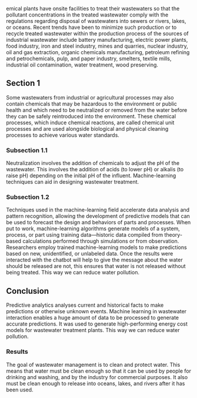 emical plants have onsite facilities to treat their wastewaters so that the pollutant concentrations in the treated wastewater comply with the regulations regarding disposal of wastewaters into sewers or rivers, lakes, or oceans. Recent trends have been to minimize such production or to recycle treated wastewater within the production process of the sources of industrial wastewater include battery manufacturing, electric power plants, food industry, iron and steel industry, mines and quarries, nuclear industry, oil and gas extraction, organic chemicals manufacturing, petroleum refining and petrochemicals, pulp, and paper industry, smelters, textile mills, industrial oil contamination, water treatment, wood preserving.

## Section 1

Some wastewaters from industrial or agricultural processes may also contain chemicals that may be hazardous to the environment or public health and which need to be neutralized or removed from the water before they can be safely reintroduced into the environment. These chemical processes, which induce chemical reactions, are called chemical unit processes and are used alongside biological and physical cleaning processes to achieve various water standards.

### Subsection 1.1
Neutralization involves the addition of chemicals to adjust the pH of the wastewater. This involves the addition of acids (to lower pH) or alkalis (to raise pH) depending on the initial pH of the influent. Machine-learning techniques can aid in designing wastewater treatment.


### Subsection 1.2

Techniques used in the machine-learning field accelerate data analysis and pattern recognition, allowing the development of predictive models that can be used to forecast the design and behaviors of parts and processes. When put to work, machine-learning algorithms generate models of a system, process, or part using training data—historic data compiled from theory-based calculations performed through simulations or from observation. Researchers employ trained machine-learning models to make predictions based on new, unidentified, or unlabeled data. Once the results were interacted with the chatbot will help to give the message about the water should be released are not, this ensures that water is not released without being treated. This way we can reduce water pollution.

## Conclusion

Predictive analytics analyses current and historical facts to make predictions or otherwise unknown events. Machine learning in wastewater interaction enables a huge amount of data to be processed to generate accurate predictions. It was used to generate high-performing energy cost models for wastewater treatment plants. This way we can reduce water pollution.


### Results

The goal of wastewater management is to clean and protect water. This means that water must be clean enough so that it can be used by people for drinking and washing, and by the industry for commercial purposes. It also must be clean enough to release into oceans, lakes, and rivers after it has been used.
